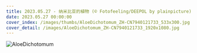 ```yaml
---
title: 2023.05.27 - 纳米比亚的植物 (© Fotofeeling/DEEPOL by plainpicture)
date: 2023.05.27 00:00:00
cover_index: /images/thumbs/AloeDichotomum_ZH-CN7940121733_533x300.jpg
cover_detail: /images/AloeDichotomum_ZH-CN7940121733_1920x1080.jpg
---
```


![AloeDichotomum](/images/AloeDichotomum_ZH-CN7940121733_1920x1080.jpg)
